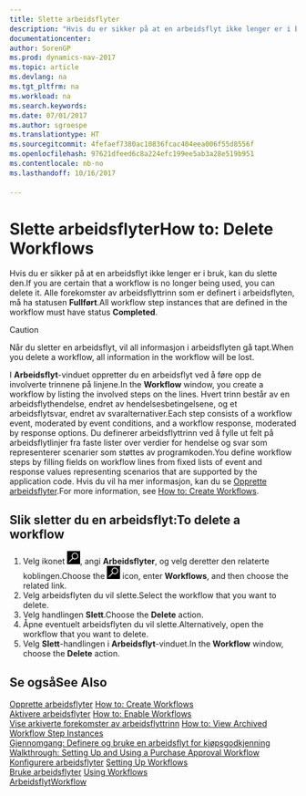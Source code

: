 ```yaml
---
title: Slette arbeidsflyter
description: "Hvis du er sikker på at en arbeidsflyt ikke lenger er i bruk, kan du slette den. Alle forekomster av arbeidsflyttrinn som er definert i arbeidsflyten, må ha statusen **Fullført**."
documentationcenter: 
author: SorenGP
ms.prod: dynamics-nav-2017
ms.topic: article
ms.devlang: na
ms.tgt_pltfrm: na
ms.workload: na
ms.search.keywords: 
ms.date: 07/01/2017
ms.author: sgroespe
ms.translationtype: HT
ms.sourcegitcommit: 4fefaef7380ac10836fcac404eea006f55d8556f
ms.openlocfilehash: 97621dfeed6c8a224efc199ee5ab3a28e519b951
ms.contentlocale: nb-no
ms.lasthandoff: 10/16/2017

---
```

# <a name="how-to-delete-workflows"></a><span data-ttu-id="4239a-104">Slette arbeidsflyter</span><span class="sxs-lookup"><span data-stu-id="4239a-104">How to: Delete Workflows</span></span>
<span data-ttu-id="4239a-105">Hvis du er sikker på at en arbeidsflyt ikke lenger er i bruk, kan du slette den.</span><span class="sxs-lookup"><span data-stu-id="4239a-105">If you are certain that a workflow is no longer being used, you can delete it.</span></span> <span data-ttu-id="4239a-106">Alle forekomster av arbeidsflyttrinn som er definert i arbeidsflyten, må ha statusen **Fullført**.</span><span class="sxs-lookup"><span data-stu-id="4239a-106">All workflow step instances that are defined in the workflow must have status **Completed**.</span></span>  

> [!CAUTION]  
>  <span data-ttu-id="4239a-107">Når du sletter en arbeidsflyt, vil all informasjon i arbeidsflyten gå tapt.</span><span class="sxs-lookup"><span data-stu-id="4239a-107">When you delete a workflow, all information in the workflow will be lost.</span></span>  

 <span data-ttu-id="4239a-108">I **Arbeidsflyt**-vinduet oppretter du en arbeidsflyt ved å føre opp de involverte trinnene på linjene.</span><span class="sxs-lookup"><span data-stu-id="4239a-108">In the **Workflow** window, you create a workflow by listing the involved steps on the lines.</span></span> <span data-ttu-id="4239a-109">Hvert trinn består av en arbeidsflythendelse, endret av hendelsesbetingelsene, og et arbeidsflytsvar, endret av svaralternativer.</span><span class="sxs-lookup"><span data-stu-id="4239a-109">Each step consists of a workflow event, moderated by event conditions, and a workflow response, moderated by response options.</span></span> <span data-ttu-id="4239a-110">Du definerer arbeidsflyttrinn ved å fylle ut felt på arbeidsflytlinjer fra faste lister over verdier for hendelse og svar som representerer scenarier som støttes av programkoden.</span><span class="sxs-lookup"><span data-stu-id="4239a-110">You define workflow steps by filling fields on workflow lines from fixed lists of event and response values representing scenarios that are supported by the application code.</span></span> <span data-ttu-id="4239a-111">Hvis du vil ha mer informasjon, kan du se [Opprette arbeidsflyter](across-how-to-create-workflows.md).</span><span class="sxs-lookup"><span data-stu-id="4239a-111">For more information, see [How to: Create Workflows](across-how-to-create-workflows.md).</span></span>  

## <a name="to-delete-a-workflow"></a><span data-ttu-id="4239a-112">Slik sletter du en arbeidsflyt:</span><span class="sxs-lookup"><span data-stu-id="4239a-112">To delete a workflow</span></span>  
1.  <span data-ttu-id="4239a-113">Velg ikonet ![Søk etter side eller rapport](media/ui-search/search_small.png "Søk etter side eller rapport"), angi **Arbeidsflyter**, og velg deretter den relaterte koblingen.</span><span class="sxs-lookup"><span data-stu-id="4239a-113">Choose the ![Search for Page or Report](media/ui-search/search_small.png "Search for Page or Report icon") icon, enter **Workflows**, and then choose the related link.</span></span>  
2.  <span data-ttu-id="4239a-114">Velg arbeidsflyten du vil slette.</span><span class="sxs-lookup"><span data-stu-id="4239a-114">Select the workflow that you want to delete.</span></span>  
3.  <span data-ttu-id="4239a-115">Velg handlingen **Slett**.</span><span class="sxs-lookup"><span data-stu-id="4239a-115">Choose the **Delete** action.</span></span>  
4.  <span data-ttu-id="4239a-116">Åpne eventuelt arbeidsflyten du vil slette.</span><span class="sxs-lookup"><span data-stu-id="4239a-116">Alternatively, open the workflow that you want to delete.</span></span>  
5.  <span data-ttu-id="4239a-117">Velg **Slett**-handlingen i **Arbeidsflyt**-vinduet.</span><span class="sxs-lookup"><span data-stu-id="4239a-117">In the **Workflow** window, choose the **Delete** action.</span></span>  

## <a name="see-also"></a><span data-ttu-id="4239a-118">Se også</span><span class="sxs-lookup"><span data-stu-id="4239a-118">See Also</span></span>  
 <span data-ttu-id="4239a-119">[Opprette arbeidsflyter](across-how-to-create-workflows.md) </span><span class="sxs-lookup"><span data-stu-id="4239a-119">[How to: Create Workflows](across-how-to-create-workflows.md) </span></span>  
 <span data-ttu-id="4239a-120">[Aktivere arbeidsflyter](across-how-to-enable-workflows.md) </span><span class="sxs-lookup"><span data-stu-id="4239a-120">[How to: Enable Workflows](across-how-to-enable-workflows.md) </span></span>  
 <span data-ttu-id="4239a-121">[Vise arkiverte forekomster av arbeidsflyttrinn](across-how-to-view-archived-workflow-step-instances.md) </span><span class="sxs-lookup"><span data-stu-id="4239a-121">[How to: View Archived Workflow Step Instances](across-how-to-view-archived-workflow-step-instances.md) </span></span>  
 <span data-ttu-id="4239a-122">[Gjennomgang: Definere og bruke en arbeidsflyt for kjøpsgodkjenning](walkthrough-setting-up-and-using-a-purchase-approval-workflow.md) </span><span class="sxs-lookup"><span data-stu-id="4239a-122">[Walkthrough: Setting Up and Using a Purchase Approval Workflow](walkthrough-setting-up-and-using-a-purchase-approval-workflow.md) </span></span>  
 <span data-ttu-id="4239a-123">[Konfigurere arbeidsflyter](across-set-up-workflows.md) </span><span class="sxs-lookup"><span data-stu-id="4239a-123">[Setting Up Workflows](across-set-up-workflows.md) </span></span>  
 <span data-ttu-id="4239a-124">[Bruke arbeidsflyter](across-use-workflows.md) </span><span class="sxs-lookup"><span data-stu-id="4239a-124">[Using Workflows](across-use-workflows.md) </span></span>  
 [<span data-ttu-id="4239a-125">Arbeidsflyt</span><span class="sxs-lookup"><span data-stu-id="4239a-125">Workflow</span></span>](across-workflow.md)   

